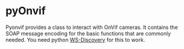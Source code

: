 pyOnvif
=======
Pyonvif provides a class to interact with OnVif cameras. It contains the SOAP message encoding for the basic functions that are commonly needed. You need python [WS-Discovery](https://pypi.python.org/pypi/WSDiscovery) for this to work.
